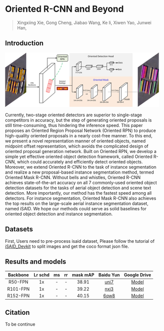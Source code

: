 # Oriented R-CNN and Beyond

> Xingxiing Xie, Gong Cheng, Jiabao Wang, Ke li, Xiwen Yao, Junwei Han,

## Introduction

![illustration](illustration.jpg)

Currently, two-stage oriented detectors are superior to single-stage competitors in accuracy, but the step of generating oriented proposals is still time-consuming, thus hindering the inference speed. This paper proposes an Oriented Region Proposal Network (Oriented RPN) to produce high-quality oriented proposals in a nearly cost-free manner. To this end, we present a novel representation manner of oriented objects, named midpoint offset representation, which avoids the complicated design of oriented proposal generation network. Built on Oriented RPN, we develop a simple yet effective oriented object detection framework, called Oriented R-CNN, which could accurately and efficiently detect oriented objects. Moreover, we extend Oriented R-CNN to the task of instance segmentation and realize a new proposal-based instance segmentation method, termed Oriented Mask R-CNN. Without bells and whistles, Oriented R-CNN achieves state-of-the-art accuracy on all 7 commonly-used oriented object detection datasets for the tasks of aerial object detection and scene text detection. More importantly, our method has the fastest speed among all detectors. For instance segmentation, Oriented Mask R-CNN also achieves the top results on the large-scale aerial instance segmentation dataset, named iSAID. We hope our methods could serve as solid baselines for oriented object detection and instance segmentation.

## Datasets

First, Users need to pre-process isaid dataset, Please follow the tutorial of [iSAID_Devkit](https://github.com/CAPTAIN-WHU/iSAID_Devkit) to split images and get the coco format json file.

## Results and models

| Backbone | Lr schd | ms | rr | mask mAP |                         Baidu Yun                         | Google Drive |
|:--------:|:-------:|:--:|:--:|:--------:|:---------------------------------------------------------:|:------------:|
|  R50-FPN |    1x   |  - |  - |   38.91  |  [uni7](https://pan.baidu.com/s/1holNWQ0MNpgGLs-8ctx-zQ)  |   [Model]()  |
| R101-FPN |    1x   |  - |  - |   39.22  |  [nxj3](https://pan.baidu.com/s/1AjbMhGLWNJ0aDuboexTx5A)  |   [Model]()  |
| R152-FPN |    1x   |  - |  - |   40.15  |  [6qw8](https://pan.baidu.com/s/1vD6l4hX6VoxPx35qAq592A)  |   [Model]()  |

## Citation

To be continue
